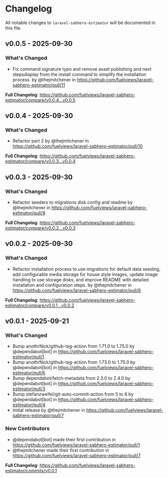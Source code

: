 # Changelog

All notable changes to `laravel-sabhero-estimator` will be documented in this file.

## v0.0.5 - 2025-09-30

### What's Changed

* Fix command signature typo and remove asset publishing and next stepsdisplay from the install command to simplify the installation process. by @thejmitchener in https://github.com/fuelviews/laravel-sabhero-estimator/pull/11

**Full Changelog**: https://github.com/fuelviews/laravel-sabhero-estimator/compare/v0.0.4...v0.0.5

## v0.0.4 - 2025-09-30

### What's Changed

* Refactor part 2 by @thejmitchener in https://github.com/fuelviews/laravel-sabhero-estimator/pull/10

**Full Changelog**: https://github.com/fuelviews/laravel-sabhero-estimator/compare/v0.0.3...v0.0.4

## v0.0.3 - 2025-09-30

### What's Changed

* Refactor seeders to migrations disk config and readme by @thejmitchener in https://github.com/fuelviews/laravel-sabhero-estimator/pull/9

**Full Changelog**: https://github.com/fuelviews/laravel-sabhero-estimator/compare/v0.0.2...v0.0.3

## v0.0.2 - 2025-09-30

### What's Changed

* Refactor installation process to use migrations for default data seeding, add configurable media storage for house style images, update image handling to use storage disks, and improve README with detailed installation and configuration steps. by @thejmitchener in https://github.com/fuelviews/laravel-sabhero-estimator/pull/8

**Full Changelog**: https://github.com/fuelviews/laravel-sabhero-estimator/compare/v0.0.1...v0.0.2

## v0.0.1 - 2025-09-21

### What's Changed

* Bump anothrNick/github-tag-action from 1.71.0 to 1.75.0 by @dependabot[bot] in https://github.com/fuelviews/laravel-sabhero-estimator/pull/1
* Bump anothrNick/github-tag-action from 1.73.0 to 1.75.0 by @dependabot[bot] in https://github.com/fuelviews/laravel-sabhero-estimator/pull/6
* Bump dependabot/fetch-metadata from 2.3.0 to 2.4.0 by @dependabot[bot] in https://github.com/fuelviews/laravel-sabhero-estimator/pull/3
* Bump stefanzweifel/git-auto-commit-action from 5 to 6 by @dependabot[bot] in https://github.com/fuelviews/laravel-sabhero-estimator/pull/4
* Initial release by @thejmitchener in https://github.com/fuelviews/laravel-sabhero-estimator/pull/7

### New Contributors

* @dependabot[bot] made their first contribution in https://github.com/fuelviews/laravel-sabhero-estimator/pull/1
* @thejmitchener made their first contribution in https://github.com/fuelviews/laravel-sabhero-estimator/pull/7

**Full Changelog**: https://github.com/fuelviews/laravel-sabhero-estimator/commits/v0.0.1
